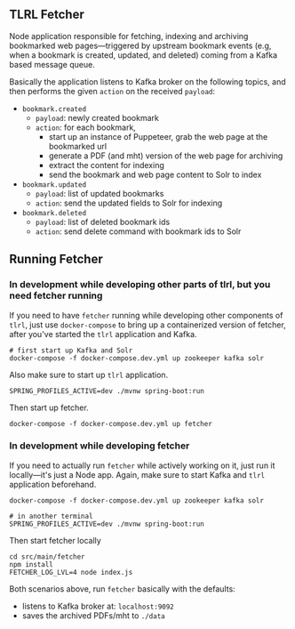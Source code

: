## TLRL Fetcher 

Node application responsible for fetching, indexing and archiving bookmarked web pages&mdash;triggered by upstream bookmark events (e.g, when a bookmark is created, updated, and deleted) coming from a Kafka based message queue. 

Basically the application listens to Kafka broker on the following topics, and then performs the given `action` on the received `payload`:
- `bookmark.created`
  - `payload`: newly created bookmark 
  - `action`: for each bookmark, 
    - start up an instance of Puppeteer, grab the web page at the bookmarked url
    - generate a PDF (and mht) version of the web page for archiving
    - extract the content for indexing
    - send the bookmark and web page content to Solr to index
- `bookmark.updated`
  - `payload`: list of updated bookmarks 
  - `action`: send the updated fields to Solr for indexing
- `bookmark.deleted`
  - `payload`: list of deleted bookmark ids
  - `action`: send delete command with bookmark ids to Solr

## Running Fetcher
### In development while developing other parts of tlrl, but you need fetcher running

If you need to have `fetcher` running while developing other components of `tlrl`, just use `docker-compose` to bring up a containerized version of fetcher, after you've started the `tlrl` application and Kafka. 

```
# first start up Kafka and Solr
docker-compose -f docker-compose.dev.yml up zookeeper kafka solr
```

Also make sure to start up `tlrl` application.

```
SPRING_PROFILES_ACTIVE=dev ./mvnw spring-boot:run
```

Then start up fetcher.

```
docker-compose -f docker-compose.dev.yml up fetcher
```

### In development while developing fetcher

If you need to actually run `fetcher` while actively working on it, just run it locally&mdash;it's just a Node app. Again, make sure to start Kafka and `tlrl` application beforehand.

```
docker-compose -f docker-compose.dev.yml up zookeeper kafka solr

# in another terminal
SPRING_PROFILES_ACTIVE=dev ./mvnw spring-boot:run
```
Then start fetcher locally

```
cd src/main/fetcher
npm install
FETCHER_LOG_LVL=4 node index.js
```

Both scenarios above, run `fetcher` basically with the defaults:
  - listens to Kafka broker at: `localhost:9092`
  - saves the archived PDFs/mht to `./data`

